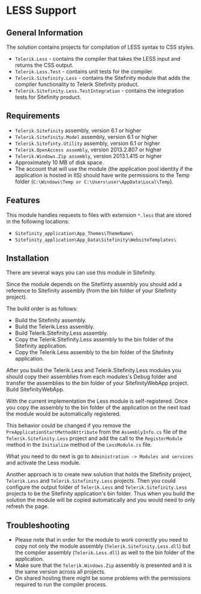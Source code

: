 LESS Support
============

General Information
-------------------

The solution contains projects for compilation of LESS syntax to CSS styles.

- `Telerik.Less` - contains the compiler that takes the LESS input and returns the CSS output.
- `Telerik.Less.Test` - contains unit tests for the compiler.
- `Telerik.Sitefinity.Less` - contains the Sitefinity module that adds the compiler functionality to Telerik Sitefinity product.
- `Telerik.Sitefinity.Less.TestIntegration` - contains the integration tests for Sitefinity product.

Requirements
------------

- `Telerik.Sitefinity` assembly, version 6.1 or higher
- `Telerik.Sitefinity.Model` assembly, version 6.1 or higher
- `Telerik.Sitefinty.Utility` assembly, version 6.1 or higher
- `Telerik.OpenAccess assembly`, version 2013.2.807 or higher
- `Telerik.Windows.Zip assembly`, version 2013.1.415 or higher
- Approximately 10 MB of disk space.
- The account that will use the module (the application pool identity if the application is hosted in IIS) should have write permissions to the Temp folder (`C:\Windows\Temp or C:\Users\user\AppData\Local\Temp`).

Features
--------

This module handles requests to files with extension `*.less` that are stored in the following locations:

- `Sitefinity_application\App_Themes\ThemeName\`
- `Sitefinity_application\App_Data\Sitefinity\WebsiteTemplates\`

Installation
------------

There are several ways you can use this module in Sitefinity.

Since the module depends on the Sitefiinty assembly you should add a reference to Sitefinity assembly (from the bin folder of your Sitefinity project).

The build order is as follows:

- Build the Sitefinity assembly.
- Build the Telerik.Less assembly.
- Build Telerik.Sitefinity.Less assembly.
- Copy the Telerik.Sitefinity.Less assembly to the bin folder of the Sitefinity application.
- Copy the Telerik.Less assembly to the bin folder of the Sitefinity application.

After you build the Telerik.Less and Telerik.Sitefinity.Less modules you should copy their assemblies from each modules's Debug folder and transfer the assemblies to the bin folder of your SitefinityWebApp project. Build SitefinityWebApp.

With the current implementation the Less module is self-registered. Once you copy the assembly to the bin folder of the application on the next load the module would be automatically registered. 

This behavior could be changed if you remove the `PreApplicationStartMethodAttribute` from the `AssemblyInfo.cs` file of the `Telerik.Sitefinity.Less` project and add the call to the `RegisterModule` method in the `Initialize` method of the `LessModule.cs` file.

What you need to do next is go to `Administration -> Modules and services` and activate the Less module.

Another approach is to create new solution that holds the Sitefinity project, `Telerik.Less` and `Telerik.Sitefinity.Less` projects. Then you could configure the output folder of `Telerik.Less` and `Telerik.Sitefinity.Less` projects to be the Sitefinity application's bin folder. Thus when you build the solution the module will be copied automatically and you would need to only refresh the page.

Troubleshooting
---------------

- Please note that in order for the module to work correctly you need to copy not only the module assembly (`Telerik.Sitefinity.Less.dll`) but the compiler assembly (`Telerik.Less.dll`) as well to the bin folder of the application.
- Make sure that the `Telerik.Windows.Zip` assembly is presented and it is the same version across all projects.
- On shared hosting there might be some problems with the permissions required to run the compiler process.
